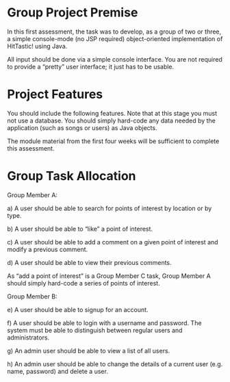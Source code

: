 # Group Project Premise

In this first assessment, the task was to develop, as a group of two or three, a simple console-mode (no JSP required) object-oriented implementation of HitTastic! using Java.

All input should be done via a simple console interface. You are not required to provide a “pretty” user interface; it just has to be usable. 

# Project Features

You should include the following features. Note that at this stage you must not use a database. You should simply hard-code any data needed by the application (such as songs or users) as Java objects.

The module material from the first four weeks will be sufficient to complete this assessment.

# Group Task Allocation

Group Member A:

a) A user should be able to search for points of interest by location or by type.

b) A user should be able to “like” a point of interest.

c) A user should be able to add a comment on a given point of interest and modify a previous comment.

d) A user should be able to view their previous comments.

As “add a point of interest” is a Group Member C task, Group Member  A should simply hard-code a series of points of interest.

Group Member B:

e) A user should be able to signup for an account.

f) A user should be able to login with a username and password. The system must be able to distinguish between regular users and administrators.

g) An admin user should be able to view a list of all users. 

h) An admin user should be able to change the details of a current user (e.g. name, password) and delete a user.
